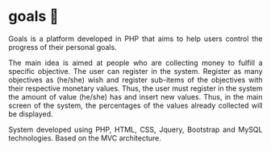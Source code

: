 # goals 📑️

<div style="text-align: justify;">
Goals is a platform developed in PHP that aims to help users control the progress of their personal goals.

The main idea is aimed at people who are collecting money to fulfill a specific objective. The user can register in the system. Register as many objectives as (he/she) wish and register sub-items of the objectives with their respective monetary values. Thus, the user must register in the system the amount of value (he/she) has and insert new values. Thus, in the main screen of the system, the percentages of the values already collected will be displayed.

System developed using PHP, HTML, CSS, Jquery, Bootstrap and MySQL technologies. Based on the MVC architecture.
</div>
